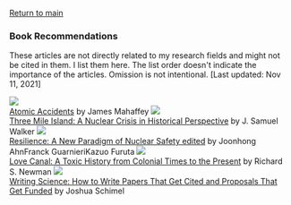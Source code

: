 <a href="https://misayasu.github.io/">Return to main</a><br/>

### Book Recommendations

These articles are not directly related to my research fields and might not be cited in them. I list them here. The list order doesn't indicate the importance of the articles. Omission is not intentional. [Last updated: Nov 11, 2021]<br/>

<img src="https://github.com/misayasu/misayasu.github.io/issues/12#issue-1051517162"><br><a href="https://github.com/misayasu/misayasu.github.io/issues/12#issue-1051517162" target="_blank">Atomic Accidents</a> by James Mahaffey
<img src="https://github.com/misayasu/misayasu.github.io/issues/13#issue-1051517568"><br><a href="https://www.amazon.com/Three-Mile-Island-Samuel-Walker/dp/0520246837/ref=sr_1_3?keywords=three+mile+island&qid=1636684228&s=books&sr=1-3" target="_blank">Three Mile Island: A Nuclear Crisis in Historical Perspective</a> by J. Samuel Walker
<img src="https://github.com/misayasu/misayasu.github.io/issues/15#issue-1051518639"><br><a href="https://link.springer.com/book/10.1007/978-3-319-58768-4/" target="_blank">Resilience: A New Paradigm of Nuclear Safety edited</a> by Joonhong AhnFranck GuarnieriKazuo Furuta
<img src="https://github.com/misayasu/misayasu.github.io/issues/14#issue-1051518446"><br><a href="https://www.amazon.com/Three-Mile-Island-Samuel-Walker/dp/0520246837/ref=sr_1_3?keywords=three+mile+island&qid=1636684228&s=books&sr=1-3" target="_blank">Love Canal: A Toxic History from Colonial Times to the Present</a> by Richard S. Newman
<img src="https://user-images.githubusercontent.com/24228560/141397689-ad1b8093-b7ac-47ab-87c3-06151bb831b1.JPG"><br><a href="https://www.sciencedirect.com/science/article/pii/S0016718519302593?casa_token=CvV8-fTrR08AAAAA:yjMNHeEpaO1iwfNicscB7-MhJykexoccpf4yzemPNS-81-g_rVZ00shCVpv_KZEO-" target="_blank">Writing Science: How to Write Papers That Get Cited and Proposals That Get Funded</a> by Joshua Schimel 
